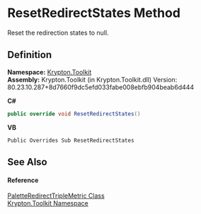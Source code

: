 # ResetRedirectStates Method


Reset the redirection states to null.



## Definition
**Namespace:** <a href="79d2eac2-21f4-54ff-7552-b20c33c30600.md">Krypton.Toolkit</a>  
**Assembly:** Krypton.Toolkit (in Krypton.Toolkit.dll) Version: 80.23.10.287+8d7660f9dc5efd033fabe008ebfb904beab6d444

**C#**
``` C#
public override void ResetRedirectStates()
```
**VB**
``` VB
Public Overrides Sub ResetRedirectStates
```



## See Also


#### Reference
<a href="b73a1eda-81e0-eb23-439c-1376e4f80456.md">PaletteRedirectTripleMetric Class</a>  
<a href="79d2eac2-21f4-54ff-7552-b20c33c30600.md">Krypton.Toolkit Namespace</a>  
